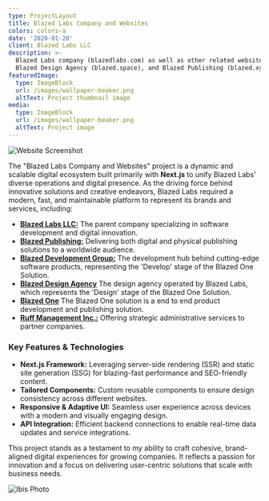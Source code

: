 ```yaml
---
type: ProjectLayout
title: Blazed Labs Company and Websites
colors: colors-a
date: '2020-01-20'
client: Blazed Labs LLC
description: >-
  Blazed Labs company (blazedlabs.com) as well as other related websites such as Blazed Development (blazed.dev),
  Blazed Design Agency (blazed.space), and Blazed Publishing (blazed.xyz).
featuredImage:
  type: ImageBlock
  url: /images/wallpaper-beaker.png
  altText: Project thumbnail image
media:
  type: ImageBlock
  url: /images/wallpaper-beaker.png
  altText: Project image
---
```


![Website Screenshot](/images/blazedlabs-com-website.png "Blazed Labs website")

The "Blazed Labs Company and Websites" project is a dynamic and scalable digital ecosystem built primarily with **Next.js** to unify Blazed Labs' diverse operations and digital presence. As the driving force behind innovative solutions and creative endeavors, Blazed Labs required a modern, fast, and maintainable platform to represent its brands and services, including:

- [**Blazed Labs LLC:**](https://blazedlabs.com/) The parent company specializing in software development and digital innovation.  
- [**Blazed Publishing:**](https://blazed.xyz/) Delivering both digital and physical publishing solutions to a worldwide audience.  
- [**Blazed Development Group:**](https://blazed.dev/) The development hub behind cutting-edge software products, representing the 'Develop' stage of the Blazed One Solution.
- [**Blazed Design Agency**](https://blazed.space/) The design agency operated by Blazed Labs, which represents the 'Design' stage of the Blazed One Solution.
- [**Blazed One**](https://blz.one/) The Blazed One solution is a end to end product development and publishing solution.
- [**Ruff Management Inc.:**](https://ruff-manage.com/) Offering strategic administrative services to partner companies.

### Key Features & Technologies  

- **Next.js Framework:** Leveraging server-side rendering (SSR) and static site generation (SSG) for blazing-fast performance and SEO-friendly content.  
- **Tailored Components:** Custom reusable components to ensure design consistency across different websites.  
- **Responsive & Adaptive UI:** Seamless user experience across devices with a modern and visually engaging design.  
- **API Integration:** Efficient backend connections to enable real-time data updates and service integrations.  

This project stands as a testament to my ability to craft cohesive, brand-aligned digital experiences for growing companies. It reflects a passion for innovation and a focus on delivering user-centric solutions that scale with business needs.  

![Ibis Photo](/images/ibis-photo.png "Ibis Photo")